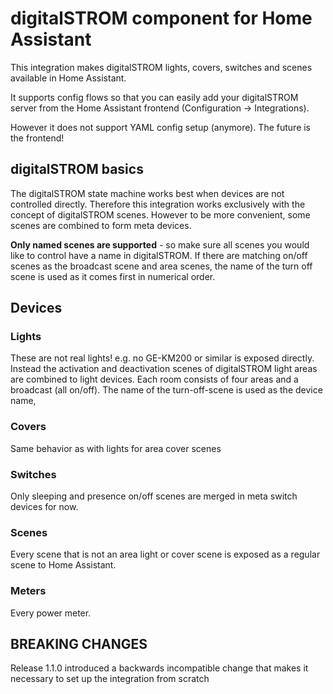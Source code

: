 # digitalSTROM component for Home Assistant

This integration makes digitalSTROM lights, covers, switches and scenes available in Home Assistant.

It supports config flows so that you can easily add your digitalSTROM server from the Home Assistant frontend (Configuration -> Integrations).

However it does not support YAML config setup (anymore). The future is the frontend!

## digitalSTROM basics

The digitalSTROM state machine works best when devices are not controlled directly. Therefore this integration works exclusively with the concept of digitalSTROM scenes. However to be more convenient, some scenes are combined to form meta devices.

**Only named scenes are supported** - so make sure all scenes you would like to control have a name in digitalSTROM.
If there are matching on/off scenes as the broadcast scene and area scenes, the name of the turn off scene is used as it comes first in numerical order.

## Devices

### Lights

These are not real lights! e.g. no GE-KM200 or similar is exposed directly.
Instead the activation and deactivation scenes of digitalSTROM light areas are combined to light devices.
Each room consists of four areas and a broadcast (all on/off). The name of the turn-off-scene is used as the device name,

### Covers

Same behavior as with lights for area cover scenes

### Switches

Only sleeping and presence on/off scenes are merged in meta switch devices for now.

### Scenes

Every scene that is not an area light or cover scene is exposed as a regular scene to Home Assistant.

### Meters

Every power meter.

## BREAKING CHANGES

Release 1.1.0 introduced a backwards incompatible change that makes it necessary to set up the integration from scratch
